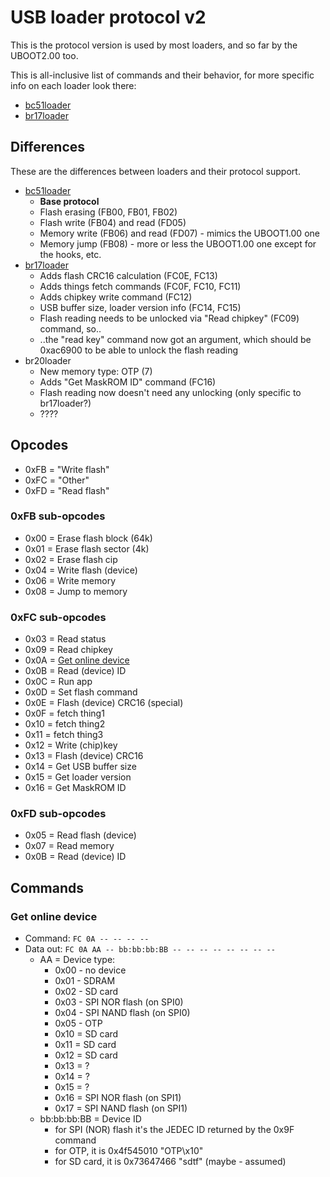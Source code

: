 # USB loader protocol v2

This is the protocol version is used by most loaders, and so far by the UBOOT2.00 too.

This is all-inclusive list of commands and their behavior,
for more specific info on each loader look there:

- [bc51loader](bc51loader.md)
- [br17loader](br17loader.md)

## Differences

These are the differences between loaders and their protocol support.

- [bc51loader](bc51loader.md)
  * __Base protocol__
  * Flash erasing (FB00, FB01, FB02)
  * Flash write (FB04) and read (FD05)
  * Memory write (FB06) and read (FD07) - mimics the UBOOT1.00 one
  * Memory jump (FB08) - more or less the UBOOT1.00 one except for the hooks, etc.
- [br17loader](br17loader.md)
  * Adds flash CRC16 calculation (FC0E, FC13)
  * Adds things fetch commands (FC0F, FC10, FC11)
  * Adds chipkey write command (FC12)
  * USB buffer size, loader version info (FC14, FC15)
  * Flash reading needs to be unlocked via "Read chipkey" (FC09) command, so..
  * ..the "read key" command now got an argument, which should be 0xac6900 to be able to unlock the flash reading
- br20loader
  * New memory type: OTP (7)
  * Adds "Get MaskROM ID" command (FC16)
  * Flash reading now doesn't need any unlocking (only specific to br17loader?)
  * ????

## Opcodes

- 0xFB = "Write flash"
- 0xFC = "Other"
- 0xFD = "Read flash"

### 0xFB sub-opcodes

- 0x00 = Erase flash block (64k)
- 0x01 = Erase flash sector (4k)
- 0x02 = Erase flash cip
- 0x04 = Write flash (device)
- 0x06 = Write memory
- 0x08 = Jump to memory

### 0xFC sub-opcodes

- 0x03 = Read status
- 0x09 = Read chipkey
- 0x0A = [Get online device](#get-online-device)
- 0x0B = Read (device) ID
- 0x0C = Run app
- 0x0D = Set flash command
- 0x0E = Flash (device) CRC16 (special)
- 0x0F = fetch thing1
- 0x10 = fetch thing2
- 0x11 = fetch thing3
- 0x12 = Write (chip)key
- 0x13 = Flash (device) CRC16
- 0x14 = Get USB buffer size
- 0x15 = Get loader version
- 0x16 = Get MaskROM ID

### 0xFD sub-opcodes

- 0x05 = Read flash (device)
- 0x07 = Read memory
- 0x0B = Read (device) ID

## Commands

### Get online device

- Command: `FC 0A -- -- -- --`
- Data out: `FC 0A AA -- bb:bb:bb:BB -- -- -- -- -- -- -- --`
  * AA = Device type:
    * 0x00 - no device
    * 0x01 - SDRAM
    * 0x02 - SD card
    * 0x03 - SPI NOR flash (on SPI0)
    * 0x04 - SPI NAND flash (on SPI0)
    * 0x05 - OTP
    * 0x10 = SD card
    * 0x11 = SD card
    * 0x12 = SD card
    * 0x13 = ?
    * 0x14 = ?
    * 0x15 = ?
    * 0x16 = SPI NOR flash (on SPI1)
    * 0x17 = SPI NAND flash (on SPI1)
  * bb:bb:bb:BB = Device ID
    * for SPI (NOR) flash it's the JEDEC ID returned by the 0x9F command
    * for OTP, it is 0x4f545010 "OTP\x10"
    * for SD card, it is 0x73647466 "sdtf" (maybe - assumed)
